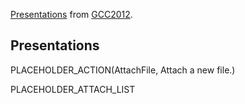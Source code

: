 [Presentations](/documents/presentations/) from [GCC2012](/events/gcc2012/).

## Presentations

PLACEHOLDER_ACTION(AttachFile, Attach a new file.)

PLACEHOLDER_ATTACH_LIST
